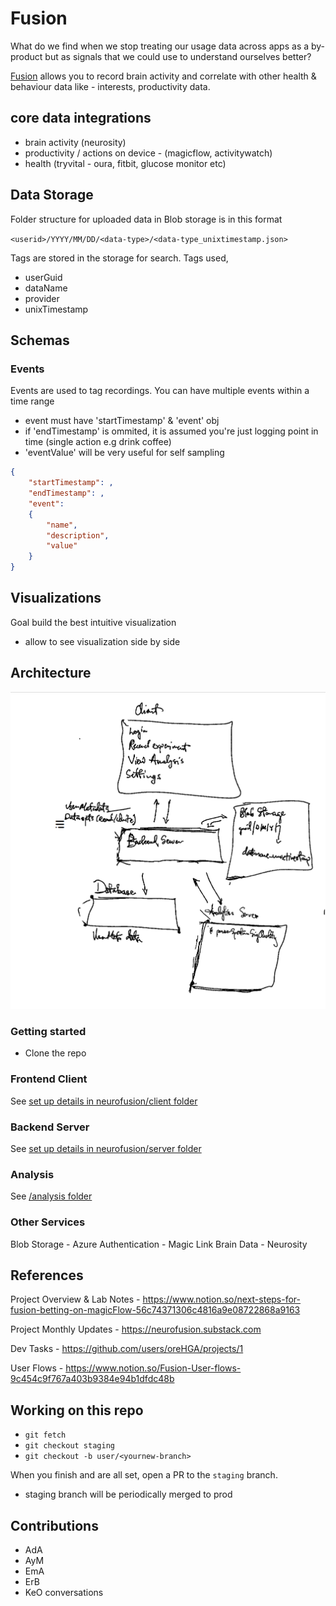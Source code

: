 # Fusion

What do we find when we stop treating our usage data across apps as a by-product but as signals that we could use to understand ourselves better?

[Fusion](https://usefusion.app) allows you to record brain activity and correlate with other health & behaviour data like - interests, productivity data.

## core data integrations

- brain activity (neurosity)
- productivity / actions on device - (magicflow, activitywatch)
- health (tryvital - oura, fitbit, glucose monitor etc)

## Data Storage

Folder structure for uploaded data in Blob storage is in this format

`<userid>/YYYY/MM/DD/<data-type>/<data-type_unixtimestamp.json>`

Tags are stored in the storage for search. Tags used,

- userGuid
- dataName
- provider
- unixTimestamp

## Schemas

### Events

Events are used to tag recordings. You can have multiple events within a time range

- event must have 'startTimestamp' & 'event' obj
- if 'endTimestamp' is ommited, it is assumed you're just logging point in time (single action e.g drink coffee)
- 'eventValue' will be very useful for self sampling

```json
{
    "startTimestamp": ,
    "endTimestamp": ,
    "event":
    {
        "name",
        "description",
        "value"
    }
}
```

## Visualizations

Goal build the best intuitive visualization

- allow to see visualization side by side

## Architecture

![](./architecture.png)

### Getting started

- Clone the repo

### Frontend Client

See [set up details in neurofusion/client folder](./neurofusion/client/README.md)

### Backend Server

See [set up details in neurofusion/server folder](./neurofusion/server/README.md)

### Analysis

See [/analysis folder](./analysis/README.md)

### Other Services

Blob Storage - Azure
Authentication - Magic Link
Brain Data - Neurosity

## References

Project Overview & Lab Notes - https://www.notion.so/next-steps-for-fusion-betting-on-magicFlow-56c74371306c4816a9e08722868a9163

Project Monthly Updates - https://neurofusion.substack.com

Dev Tasks - https://github.com/users/oreHGA/projects/1

User Flows - https://www.notion.so/Fusion-User-flows-9c454c9f767a403b9384e94b1dfdc48b

## Working on this repo

- `git fetch`
- `git checkout staging`
- `git checkout -b user/<yournew-branch>`

When you finish and are all set, open a PR to the `staging` branch.

- staging branch will be periodically merged to prod

## Contributions

- AdA
- AyM
- EmA
- ErB
- KeO
  conversations
